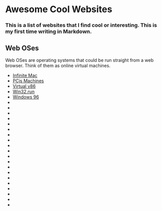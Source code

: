 # Awesome Cool Websites
### This is a list of websites that I find cool or interesting. This is my first time writing in Markdown.

## Web OSes
Web OSes are operating systems that could be run straight from a web browser. Think of them as online virtual machines.
* [Infinite Mac](https://infinitemac.org/)
* [PCjs Machines](https://www.pcjs.org/)
* [Virtual v86](https://copy.sh/v86/)
* [Win32.run](https://win32.run/)
* [Windows 96](https://windows96.net/)
* []()
* []()
* []()
* []()
* []()
* []()
* []()
* []()
* []()
* []()
* []()
* []()
* []()
* []()
* []()
* []()
* []()
* []()
* []()
* []()